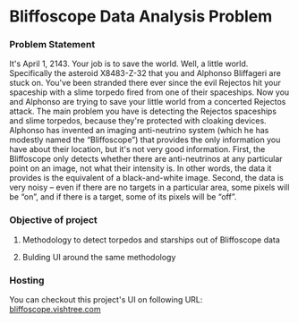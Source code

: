 # Bliffoscope Data Analysis Problem
### Problem Statement

It's April 1, 2143. Your job is to save the world.
Well, a little world. Specifically the asteroid X8483-Z-32 that you and Alphonso Bliffageri are stuck on.
You've been stranded there ever since the evil Rejectos hit your spaceship with a slime torpedo fired from
one of their spaceships. Now you and Alphonso are trying to save your little world from a concerted Rejectos attack.
The main problem you have is detecting the Rejectos spaceships and slime torpedos, because they're protected with
cloaking devices. Alphonso has invented an imaging anti-neutrino system (which he has modestly named the “Bliffoscope”)
that provides the only information you have about their location, but it's not very good information. First,
the Bliffoscope only detects whether there are anti-neutrinos at any particular point on an image,
not what their intensity is. In other words, the data it provides is the equivalent of a black-and-white image.
Second, the data is very noisy – even if there are no targets in a particular area, some pixels will be “on”,
and if there is a target, some of its pixels will be “off”.

### Objective of project

1. Methodology to detect torpedos and starships out of Bliffoscope data

2. Bulding UI around the same methodology

### Hosting

You can checkout this project's UI on following URL:
[bliffoscope.vishtree.com](http://bliffoscope.vishtree.com)
